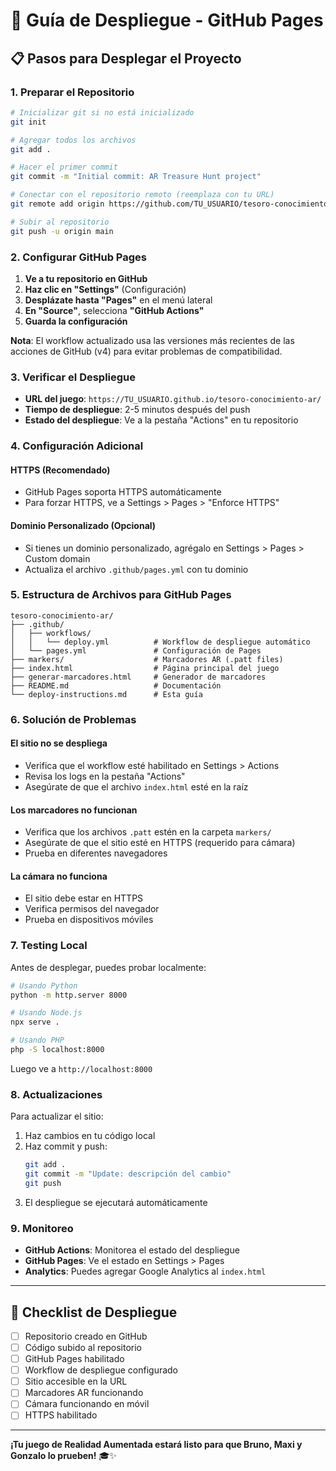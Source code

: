 # 🚀 Guía de Despliegue - GitHub Pages

## 📋 Pasos para Desplegar el Proyecto

### 1. Preparar el Repositorio

```bash
# Inicializar git si no está inicializado
git init

# Agregar todos los archivos
git add .

# Hacer el primer commit
git commit -m "Initial commit: AR Treasure Hunt project"

# Conectar con el repositorio remoto (reemplaza con tu URL)
git remote add origin https://github.com/TU_USUARIO/tesoro-conocimiento-ar.git

# Subir al repositorio
git push -u origin main
```

### 2. Configurar GitHub Pages

1. **Ve a tu repositorio en GitHub**
2. **Haz clic en "Settings"** (Configuración)
3. **Desplázate hasta "Pages"** en el menú lateral
4. **En "Source"**, selecciona **"GitHub Actions"**
5. **Guarda la configuración**

**Nota**: El workflow actualizado usa las versiones más recientes de las acciones de GitHub (v4) para evitar problemas de compatibilidad.

### 3. Verificar el Despliegue

- **URL del juego**: `https://TU_USUARIO.github.io/tesoro-conocimiento-ar/`
- **Tiempo de despliegue**: 2-5 minutos después del push
- **Estado del despliegue**: Ve a la pestaña "Actions" en tu repositorio

### 4. Configuración Adicional

#### HTTPS (Recomendado)
- GitHub Pages soporta HTTPS automáticamente
- Para forzar HTTPS, ve a Settings > Pages > "Enforce HTTPS"

#### Dominio Personalizado (Opcional)
- Si tienes un dominio personalizado, agrégalo en Settings > Pages > Custom domain
- Actualiza el archivo `.github/pages.yml` con tu dominio

### 5. Estructura de Archivos para GitHub Pages

```
tesoro-conocimiento-ar/
├── .github/
│   ├── workflows/
│   │   └── deploy.yml          # Workflow de despliegue automático
│   └── pages.yml               # Configuración de Pages
├── markers/                    # Marcadores AR (.patt files)
├── index.html                  # Página principal del juego
├── generar-marcadores.html     # Generador de marcadores
├── README.md                   # Documentación
└── deploy-instructions.md      # Esta guía
```

### 6. Solución de Problemas

#### El sitio no se despliega
- Verifica que el workflow esté habilitado en Settings > Actions
- Revisa los logs en la pestaña "Actions"
- Asegúrate de que el archivo `index.html` esté en la raíz

#### Los marcadores no funcionan
- Verifica que los archivos `.patt` estén en la carpeta `markers/`
- Asegúrate de que el sitio esté en HTTPS (requerido para cámara)
- Prueba en diferentes navegadores

#### La cámara no funciona
- El sitio debe estar en HTTPS
- Verifica permisos del navegador
- Prueba en dispositivos móviles

### 7. Testing Local

Antes de desplegar, puedes probar localmente:

```bash
# Usando Python
python -m http.server 8000

# Usando Node.js
npx serve .

# Usando PHP
php -S localhost:8000
```

Luego ve a `http://localhost:8000`

### 8. Actualizaciones

Para actualizar el sitio:
1. Haz cambios en tu código local
2. Haz commit y push:
   ```bash
   git add .
   git commit -m "Update: descripción del cambio"
   git push
   ```
3. El despliegue se ejecutará automáticamente

### 9. Monitoreo

- **GitHub Actions**: Monitorea el estado del despliegue
- **GitHub Pages**: Ve el estado en Settings > Pages
- **Analytics**: Puedes agregar Google Analytics al `index.html`

---

## 🎯 Checklist de Despliegue

- [ ] Repositorio creado en GitHub
- [ ] Código subido al repositorio
- [ ] GitHub Pages habilitado
- [ ] Workflow de despliegue configurado
- [ ] Sitio accesible en la URL
- [ ] Marcadores AR funcionando
- [ ] Cámara funcionando en móvil
- [ ] HTTPS habilitado

---

**¡Tu juego de Realidad Aumentada estará listo para que Bruno, Maxi y Gonzalo lo prueben!** 🎓✨
